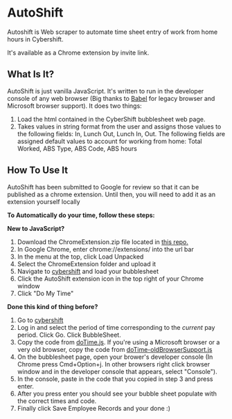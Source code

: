 # AutoShift
Autoshift is Web scraper to automate time sheet entry of work from home hours in Cybershift.

It's available as a Chrome extension by invite link.

## What Is It?
 AutoShift is just vanilla JavaScript. It's written to run in the developer console of any web browser (Big thanks to [Babel](https://babeljs.io/) for legacy browser and Microsoft browser support).
 It does two things:
 1. Load the html contained in the CyberShift bubblesheet web page.
 2. Takes values in string format from the user and assigns those values to the following fields: In, Lunch Out, Lunch In, Out. The following fields are assigned default values to account for working from home: Total Worked, ABS Type, ABS Code, ABS hours

## How To Use It

AutoShift has been submitted to Google for review so that it can be published as a chrome extension. Until then, you will need to add it as an extension yourself locally

**To Automatically do your time,  follow these steps:**

**New to JavaScript?**
1. Download the ChromeExtension.zip file located in [this repo.](https://github.com/nries1/AutoShift)
2. In Google Chrome, enter chrome://extensions/ into the url bar
3. In the menu at the top, click Load Unpacked
4. Select the ChromeExtension folder and upload it
5. Navigate to [cybershift](https://nycdoe.cybershift.net/) and load your bubblesheet
6. Click the AutoShift extension icon in the top right of your Chrome window
7. Click "Do My Time"

**Done this kind of thing before?**
1. Go to [cybershift](https://nycdoe.cybershift.net/)
2. Log in and select the period of time corresponding to the *current* pay period. Click Go. Click BubbleSheet.
3. Copy the code from [doTime.js](https://github.com/nries1/AutoShift/blob/master/doTime.js). If you're using a Microsoft browser or a very old browser, copy the code from [doTime-oldBrowserSupport.js](https://github.com/nries1/AutoShift/blob/master/doTime-oldBrowserSupport.js)
4. On the bubblesheet page, open your brower's developer console (In Chrome press Cmd+Option+j. In other browsers right click browser window and in the developer console that appears, select "Console").
6. In the console, paste in the code that you copied in step 3 and press enter.
8. After you press enter you should see your bubble sheet populate with the correct times and code.
9. Finally click Save Employee Records and your done :)
